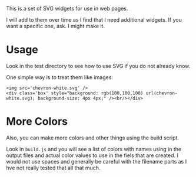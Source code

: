 This is a set of SVG widgets for use in web pages.

I will add to them over time as I find that I need additional widgets. If you want a specific one, ask. I might make it.


Usage
==============
Look in the test directory to see how to use SVG if you do not already know.

One simple way is to treat them like images:
```
<img src='chevron-white.svg' />
<div class='box' style="background: rgb(100,100,100) url(chevron-white.svg); background-size: 4px 4px;" /><br/></div>
```

More Colors
==============
Also, you can make more colors and other things using the build script. 

Look in `build.js` and you will see a list of colors with names using in the output files and actual color 
values to use in the fiels that are created. I would not use spaces and generally be careful with the filename
parts as I hve not really tested that all that much.

